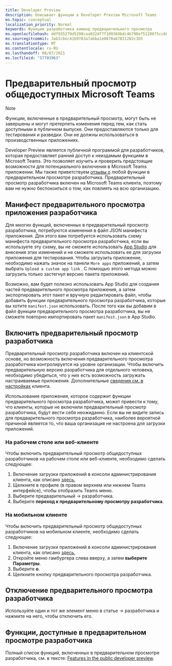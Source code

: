 ```yaml
---
title: Developer Preview
description: Описывает функции в Developer Preview Microsoft Teams
ms.topic: conceptual
localization_priority: Normal
keywords: Функции разработчика команд предварительного просмотра
ms.openlocfilehash: ddf935279d5298caa032df7f109369bdc4b798ef51206f5cc688846061fd6720
ms.sourcegitcommit: 3ab1cbec41b9783a7abba1e0870a67831282c3b5
ms.translationtype: MT
ms.contentlocale: ru-RU
ms.lasthandoff: 08/07/2021
ms.locfileid: "57703963"
---
```

# <a name="public-developer-preview-for-microsoft-teams"></a>Предварительный просмотр общедоступных Microsoft Teams

>[!NOTE]
>Функции, включенные в предварительный просмотр, могут быть не завершены и могут претерпеть изменения перед тем, как стать доступными в публичном выпуске. Они предоставляются только для тестирования и разведки. Они не должны использоваться в производственных приложениях.

Developer Preview является публичной программой для разработчиков, которая предоставляет ранний доступ к неиздамым функциям в Microsoft Teams. Это позволяет изучить и проверить предстоящие возможности для потенциального включения в Microsoft Teams приложении. Мы также приветствуем [отзывы о](~/feedback.md) любой функции в предварительном просмотре разработчика. Предварительный просмотр разработчика включен на Microsoft Teams клиента, поэтому вам не нужно беспокоиться о том, как повлиять на всю организацию.

## <a name="developer-preview-app-manifest"></a>Манифест предварительного просмотра приложения разработчика

Для многих функций, включенных в предварительный просмотр разработчика, потребуются изменения в файл JSON манифеста приложения. Для этого вам потребуется использовать [](~/resources/schema/manifest-schema-dev-preview.md) схему манифеста предварительного просмотра разработчика, если вы используете эту схему, вы не сможете использовать [App Studio](~/concepts/build-and-test/app-studio-overview.md) для внесения этих изменений и не сможете использовать ее для загрузки приложения для тестирования. Чтобы загрузить приложение, необходимо нажать значок на панели `More apps` приложений, а затем выбрать `Upload a custom app link` . С помощью этого метода можно загрузить только застегнул версию пакета приложений.

Возможно, вам будет полезно использовать App Studio для создания частей предварительного просмотра приложения, а затем экспортировать этот пакет и вручную редактировать файл, чтобы добавить функции предварительного просмотра разработчика, которые вы хотите `manifest.json` использовать. После того как вы добавим в файл функции предварительного просмотра разработчика, вы не сможете повторно импортировать пакет `manifest.json` в App Studio.

## <a name="enable-developer-preview"></a>Включить предварительный просмотр разработчика

Предварительный просмотр разработчика включен на клиентской основе, но возможность включения предварительного просмотра разработчика контролируется на уровне организации. Чтобы включить предварительную версию разработчика для отдельного человека, необходимо убедиться, что у них есть возможность загружать настраиваемые приложения. Дополнительные [сведения см. в настройках](~/concepts/build-and-test/prepare-your-o365-tenant.md) клиента.

Использование приложения, которое содержит функции предварительного просмотра разработчика, может привести к тому, что клиенты, которые не включили предварительный просмотр разработчика, будут вести себя неожиданно. Если вы не видите запись для предварительного просмотра разработчика, наиболее вероятной причиной является то, что ваша организация не настроена для загрузки приложений.

### <a name="on-a-desktop-or-web-client"></a>На рабочем столе или веб-клиенте

Чтобы включить предварительный просмотр общедоступных разработчиков на рабочем столе или веб-клиенте, необходимо сделать следующее:

1. Включение загрузки приложений в консоли администрирования клиента, как описано [здесь.](~/concepts/build-and-test/prepare-your-o365-tenant.md)
1. Щелкните в профиле (в правом верхнем или нижнем Teams интерфейсе), чтобы отобразить Teams меню.
1. Выберите предварительный → разработчика.
1. Выберите **переход к предварительному просмотру разработчика**.

### <a name="on-a-mobile-client"></a>На мобильном клиенте

Чтобы включить предварительный просмотр общедоступных разработчиков на мобильном клиенте, необходимо сделать следующее:

1. Включение загрузки приложений в консоли администрирования клиента, как описано [здесь.](~/concepts/build-and-test/prepare-your-o365-tenant.md)
1. Откройте меню гамбургера слева вверху, а затем **выберите Параметры**.
1. Выберите **о**.
1. Щелкните кнопку предварительного просмотра разработчика.

## <a name="disable-developer-preview"></a>Отключение предварительного просмотра разработчика

Используйте один и тот же элемент меню в статье → разработчика и нажмите на него, чтобы отключить его.

## <a name="features-available-in-developer-preview"></a>Функции, доступные в предварительном просмотре разработчика

Полный список функций, включенных в предварительном просмотре разработчика, см. в тексте: [Features in the public developer preview](../../resources/dev-preview/developer-preview-features.md).
